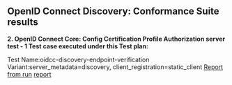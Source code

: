 ## OpenID Connect Discovery: Conformance Suite results

<strong>2. OpenID Connect Core: Config Certification Profile Authorization server test - 1 Test case executed under this Test plan:</strong>

Test Name:oidcc-discovery-endpoint-verification
Variant:server_metadata=discovery, client_registration=static_client
<a href="reports/test-log-oidcc-discovery-endpoint-verification-lJzzwCW8t1xfDI9.html" download>Report from run</a>
[report](reports/test-log-oidcc-discovery-endpoint-verification-lJzzwCW8t1xfDI9.html)
